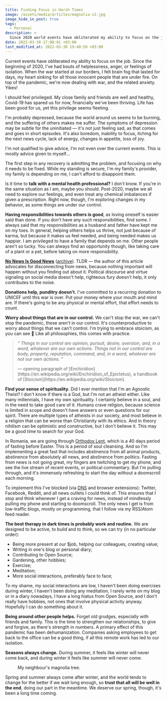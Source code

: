 ```yaml
---
title: Finding Focus in Harsh Times
image: /assets/media/articles/magnolia-v2.jpg
image_hide_in_post: true
tags:
  - Personal
description: >
  Since 2020 world events have obliterated my ability to focus on the job. This is a personal reflection and a plan for recovery.
date: 2022-03-30 17:08:01 +03:00
last_modified_at: 2022-03-30 19:40:50 +03:00
---
```


<p class="intro withcap">Current events have obliterated my ability to focus on the job. Since the beginning of 2020, I've had bouts of helplessness, anger, or feelings of isolation. When the war started at our borders, I felt brain fog that lasted for days, my heart sinking for all those innocent people that are under fire. On top of the pandemic, we're now dealing with war, and the related anxiety. Yikes!</p>

I should feel privileged. My close family and friends are well and healthy, Covid-19 has spared us for now, financially we've been thriving. Life has been good for us, yet this privilege seems fleeting.

I'm probably depressed, because the world around us seems to be burning, and the suffering of others makes me suffer. The symptoms of depression may be subtle for the uninitiated — it's not just feeling sad, as that comes and goes in short episodes. It's also boredom, inability to focus, itching for the next news cycle, lack of energy, changes in appetite, loss of joy.

I'm not qualified to give advice, I'm not even over the current events. This is mostly advice given to myself...

The first step in any recovery is admitting the problem, and focusing on why it needs to be fixed. While my standing is secure, I'm my family's provider, my family is depending on me, I can't afford to disappoint them.

Is it time to **talk with a mental health professional?** I don't know. If you're in the same situation as I am, maybe you should. Post-2020, maybe we all need to explore our feelings, and even treat any chemical imbalances if given a prescription. Right now, though, I'm exploring changes in my behavior, as some things are under our control.

**Having responsibilities towards others is good**, as loving oneself is easier said than done. If you don't have any such responsibilities, find some. I always said that my responsibilities as a husband and father have kept me on my toes. In general, helping others helps us thrive, not just because of karma, but because it makes us feel needed, and being needed makes us happier. I am privileged to have a family that depends on me. Other people aren't so lucky. You can always find an opportunity though, like taking care of a plant or a pet, before taking on more responsibility.

**[No News Is Good News](https://thomasjbevan.substack.com/p/all-news-is-bad-news?s=r)** ([archive](https://web.archive.org/web/20220330064159/https://thomasjbevan.substack.com/p/all-news-is-bad-news?s=r)). TLDR — the author of this article advocates for disconnecting from news, because nothing important will happen without you finding out about it. Political discourse and virtue signaling on social media doesn't help, righteous fury doesn't help, it only contributes to the noise.

**Donations help, punditry doesn't.** I've committed to a recurring donation to UNICEF until this war is over. Put your money where your mouth and mind are. If there's going to be any physical or mental effort, that effort needs to count.

**Worry about things that are in our control.** We can't stop the war, we can't stop the pandemic, these aren't in our control. It's counterproductive to worry about things that we can't control. I'm trying to embrace stoicism, as you can see 🙂 Like all philosophies, this comes with practice.

<blockquote>
  <p><em>“
    Things in our control are opinion, pursuit, desire, aversion, and, in a word, whatever are our own actions. Things not in our control are body, property, reputation, command, and, in a word, whatever are not our own actions.
  ”</em></p>
  <p markdown=1>— opening paragraph of [Enchiridion](https://en.wikipedia.org/wiki/Enchiridion_of_Epictetus), a handbook of [Stoicism](https://en.wikipedia.org/wiki/Stoicism).</p>
</blockquote>

**Find your sense of spirituality.** Did I ever mention that I'm an Agnostic Theist? I don't know if there is a God, but I'm not an atheist either. Like many millennials, I have my own spirituality. I certainly believe in a soul, and in the need to take good care of it. Humans crave religion, because science is limited in scope and doesn't have answers or even questions for our spirit. There are multiple types of atheists in our society, and most believe in a religion that can be worse than Christianity with its ethics. And in theory nihilism can be optimistic and constructive, but I don't believe it. This may be a good time to search for your God.

In Romania, we are going through [Orthodox Lent](https://en.wikipedia.org/wiki/Great_Lent), which is a 40 days period of fasting before Easter. This is a period of soul cleansing. And so I'm implementing a great fast that includes abstinence from all animal products, abstinence from absolutely all news, and abstinence from politics. Fasting from news is not going great, my fingers are twitching to get my phone, and see the live stream of recent events, or political commentary. But I'm pulling through, and it's immensely refreshing to start the day without a doomscroll each morning.

To implement this I've blocked (via [DNS](https://nextdns.io) and browser extensions): Twitter, Facebook, Reddit, and all news outlets I could think of. This ensures that I stop and think whenever I get a craving for news, instead of mindlessly pulling my phone and starting to doomscroll. The only news I get is from low-traffic blogs, mostly on programming, that I follow via my RSS/Atom feed reader.

**The best therapy in dark times is probably work and routine.** We are designed to be active, to build and to think, so we can try (in no particular order):

- Being more present at our $job, helping our colleagues, creating value;
- Writing in one's blog or personal diary;
- Contributing to Open Source;
- Gardening, other hobbies;
- Exercise;
- Meditation;
- More social interactions, preferably face to face;

To my shame, my social interactions are low, I haven't been doing exercises during winter, I haven't been doing any meditation, I rarely write on my blog or in a diary nowadays, I have a long hiatus from Open Source, and I don't really have hobbies, not ones that involve physical activity anyway. Hopefully I can do something about it.

**Being around other people helps.** Forget old grudges, especially with friends and family. This is the time to strengthen our relationships, to give and forgive, as there's strength in numbers. A primary effect of this pandemic has been dehumanization. Companies asking employees to get back to the office can be a good thing, if all this remote work has led to our isolation. 

**Seasons always change.** During summer, it feels like winter will never come back, and during winter it feels like summer will never come.

<figure>
  <img src="{% link assets/media/articles/magnolia-v2.jpg %}" alt="" />
  <figcaption>
    My neighbour's magnolia tree.
  </figcaption>
</figure>

Spring and summer always come after winter, and the world tends to change for the better if we wait long enough, so **trust that all will be well in the end**, doing our part in the meantime. We deserve our spring, though, it's been a long time coming.
